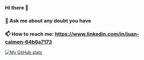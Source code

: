 ### Hi there 👋

 ### 💬 Ask me about any doubt you have
 ### 📫 How to reach me: https://www.linkedin.com/in/juan-caimen-64b6a7173


[![My GitHub stats](https://github-readme-stats.vercel.app/api?username=cone011)](https://github.com/anuraghazra/github-readme-stats)

<!--
**cone011/cone011** is a ✨ _special_ ✨ repository because its `README.md` (this file) appears on your GitHub profile.

Here are some ideas to get you started:

 🔭 I’m currently working on ...
 🌱 I’m currently learning ...
 👯 I’m looking to collaborate on ...
 🤔 I’m looking for help with ...
 ### 💬 Ask me about any dobut you have
 ### 📫 How to reach me: https://www.linkedin.com/in/juan-caimen-64b6a7173
 😄 Pronouns: ...
⚡ Fun fact: ...
-->
